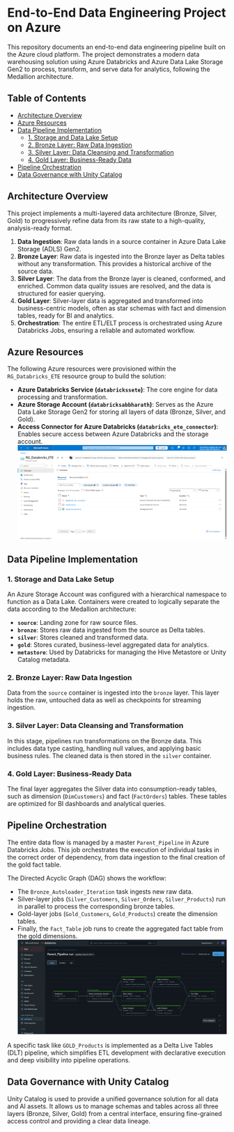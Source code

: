 # End-to-End Data Engineering Project on Azure

This repository documents an end-to-end data engineering pipeline built on the Azure cloud platform. The project demonstrates a modern data warehousing solution using Azure Databricks and Azure Data Lake Storage Gen2 to process, transform, and serve data for analytics, following the Medallion architecture.

## Table of Contents
- [Architecture Overview](#architecture-overview)
- [Azure Resources](#azure-resources)
- [Data Pipeline Implementation](#data-pipeline-implementation)
  - [1. Storage and Data Lake Setup](#1-storage-and-data-lake-setup)
  - [2. Bronze Layer: Raw Data Ingestion](#2-bronze-layer-raw-data-ingestion)
  - [3. Silver Layer: Data Cleansing and Transformation](#3-silver-layer-data-cleansing-and-transformation)
  - [4. Gold Layer: Business-Ready Data](#4-gold-layer-business-ready-data)
- [Pipeline Orchestration](#pipeline-orchestration)
- [Data Governance with Unity Catalog](#data-governance-with-unity-catalog)

## Architecture Overview

This project implements a multi-layered data architecture (Bronze, Silver, Gold) to progressively refine data from its raw state to a high-quality, analysis-ready format.

1.  **Data Ingestion**: Raw data lands in a source container in Azure Data Lake Storage (ADLS) Gen2.
2.  **Bronze Layer**: Raw data is ingested into the Bronze layer as Delta tables without any transformation. This provides a historical archive of the source data.
3.  **Silver Layer**: The data from the Bronze layer is cleaned, conformed, and enriched. Common data quality issues are resolved, and the data is structured for easier querying.
4.  **Gold Layer**: Silver-layer data is aggregated and transformed into business-centric models, often as star schemas with fact and dimension tables, ready for BI and analytics.
5.  **Orchestration**: The entire ETL/ELT process is orchestrated using Azure Databricks Jobs, ensuring a reliable and automated workflow.

## Azure Resources

The following Azure resources were provisioned within the `RG_Databricks_ETE` resource group to build the solution:

*   **Azure Databricks Service (`databrickssete`)**: The core engine for data processing and transformation.
*   **Azure Storage Account (`databricksabbharath`)**: Serves as the Azure Data Lake Storage Gen2 for storing all layers of data (Bronze, Silver, and Gold).
*   **Access Connector for Azure Databricks (`databricks_ete_connector`)**: Enables secure access between Azure Databricks and the storage account.
![RG](images/ResourceGroup.png)


## Data Pipeline Implementation

### 1. Storage and Data Lake Setup

An Azure Storage Account was configured with a hierarchical namespace to function as a Data Lake. Containers were created to logically separate the data according to the Medallion architecture:

*   **`source`**: Landing zone for raw source files.
*   **`bronze`**: Stores raw data ingested from the source as Delta tables.
*   **`silver`**: Stores cleaned and transformed data.
*   **`gold`**: Stores curated, business-level aggregated data for analytics.
*   **`metastore`**: Used by Databricks for managing the Hive Metastore or Unity Catalog metadata.



### 2. Bronze Layer: Raw Data Ingestion

Data from the `source` container is ingested into the `bronze` layer. This layer holds the raw, untouched data as well as checkpoints for streaming ingestion.



### 3. Silver Layer: Data Cleansing and Transformation

In this stage, pipelines run transformations on the Bronze data. This includes data type casting, handling null values, and applying basic business rules. The cleaned data is then stored in the `silver` container.



### 4. Gold Layer: Business-Ready Data

The final layer aggregates the Silver data into consumption-ready tables, such as dimension (`DimCustomers`) and fact (`FactOrders`) tables. These tables are optimized for BI dashboards and analytical queries.



## Pipeline Orchestration

The entire data flow is managed by a master `Parent_Pipeline` in Azure Databricks Jobs. This job orchestrates the execution of individual tasks in the correct order of dependency, from data ingestion to the final creation of the gold fact table.

The Directed Acyclic Graph (DAG) shows the workflow:
*   The `Bronze_Autoloader_Iteration` task ingests new raw data.
*   Silver-layer jobs (`Silver_Customers`, `Silver_Orders`, `Silver_Products`) run in parallel to process the corresponding bronze tables.
*   Gold-layer jobs (`Gold_Customers`, `Gold_Products`) create the dimension tables.
*   Finally, the `Fact_Table` job runs to create the aggregated fact table from the gold dimensions.
![Databricks Output](images/pipeline.png)


A specific task like `GOLD_Products` is implemented as a Delta Live Tables (DLT) pipeline, which simplifies ETL development with declarative execution and deep visibility into pipeline operations.



## Data Governance with Unity Catalog

Unity Catalog is used to provide a unified governance solution for all data and AI assets. It allows us to manage schemas and tables across all three layers (Bronze, Silver, Gold) from a central interface, ensuring fine-grained access control and providing a clear data lineage.